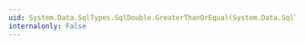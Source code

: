 ```yaml
---
uid: System.Data.SqlTypes.SqlDouble.GreaterThanOrEqual(System.Data.SqlTypes.SqlDouble,System.Data.SqlTypes.SqlDouble)
internalonly: False
---
```

